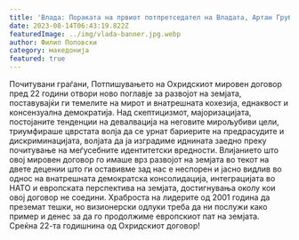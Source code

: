 ```yaml
---
title: 'Влада: Пораката на првиот потпретседател на Владата, Артан Груби по повод на 22 годишнината на Охридскиот рамковен договор - 13 АВГУСТ 2023'
date: 2023-08-14T06:43:19.822Z
featuredImage: ../img/vlada-banner.jpg.webp
author: Филип Поповски
category: македонија
featured: true
---
```

Почитувани граѓани,
Потпишувањето на Охридскиот мировен договор пред 22 години отвори ново поглавје за развојот на земјата, поставувајќи ги темелите на мирот и внатрешната кохезија, еднаквост и консензуална демократија.
Над скептицизмот, мајоризацијата, постојаните тенденции на девалвација на неговите мирољубиви цели, триумфираше цврстата волја да се урнат бариерите на предрасудите и дискриминацијата, волјата да ја изградиме иднината заедно преку почитување на меѓусебните идентитетски вредности.
Влијанието што овој мировен договор го имаше врз развојот на земјата во текот на двете децении што ги оставивме зад нас е неспорен и јасно видлив во однос на внатрешната демократска консолидација, интеграцијата во НАТО и европската перспектива на земјата, достигнувања околу кои овој договор не соедини.
Храброста на лидерите од 2001 година да преземат тешки, но визионерски одлуки треба да ни послужи како пример и денес за да го продолжиме европскиот пат на земјата.
Среќна 22-та годишнина од Охридскиот договор!
